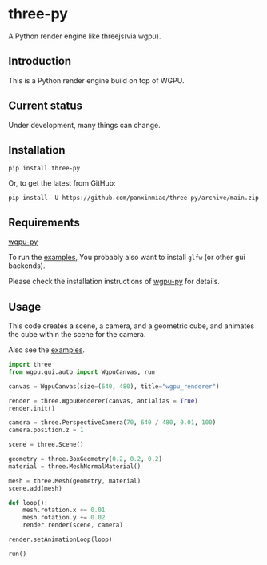 # three-py

A Python render engine like threejs(via wgpu).

## Introduction

This is a Python render engine build on top of WGPU.

## Current status

Under development, many things can change.

## Installation

```
pip install three-py
```
Or, to get the latest from GitHub:
```
pip install -U https://github.com/panxinmiao/three-py/archive/main.zip
```

## Requirements

[wgpu-py](https://github.com/pygfx/wgpu-py)

To run the [examples](./examples/), You probably also want to install `glfw` (or other gui backends).

Please check the installation instructions of [wgpu-py](https://github.com/pygfx/wgpu-py) for details.

## Usage

This code creates a scene, a camera, and a geometric cube, and animates the cube within the scene for the camera.

Also see the [examples](./examples/).

```Python
import three
from wgpu.gui.auto import WgpuCanvas, run

canvas = WgpuCanvas(size=(640, 480), title="wgpu_renderer")

render = three.WgpuRenderer(canvas, antialias = True)
render.init()

camera = three.PerspectiveCamera(70, 640 / 480, 0.01, 100)
camera.position.z = 1

scene = three.Scene()

geometry = three.BoxGeometry(0.2, 0.2, 0.2)
material = three.MeshNormalMaterial()

mesh = three.Mesh(geometry, material)
scene.add(mesh)

def loop():
    mesh.rotation.x += 0.01
    mesh.rotation.y += 0.02
    render.render(scene, camera)

render.setAnimationLoop(loop)

run()
```

